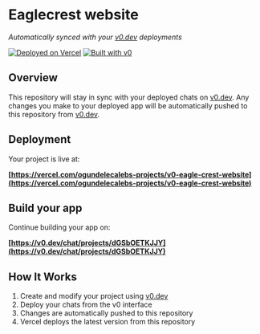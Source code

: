 # Eaglecrest website

*Automatically synced with your [v0.dev](https://v0.dev) deployments*

[![Deployed on Vercel](https://img.shields.io/badge/Deployed%20on-Vercel-black?style=for-the-badge&logo=vercel)](https://vercel.com/ogundelecalebs-projects/v0-eagle-crest-website)
[![Built with v0](https://img.shields.io/badge/Built%20with-v0.dev-black?style=for-the-badge)](https://v0.dev/chat/projects/dGSbOETKJJY)

## Overview

This repository will stay in sync with your deployed chats on [v0.dev](https://v0.dev).
Any changes you make to your deployed app will be automatically pushed to this repository from [v0.dev](https://v0.dev).

## Deployment

Your project is live at:

**[https://vercel.com/ogundelecalebs-projects/v0-eagle-crest-website](https://vercel.com/ogundelecalebs-projects/v0-eagle-crest-website)**

## Build your app

Continue building your app on:

**[https://v0.dev/chat/projects/dGSbOETKJJY](https://v0.dev/chat/projects/dGSbOETKJJY)**

## How It Works

1. Create and modify your project using [v0.dev](https://v0.dev)
2. Deploy your chats from the v0 interface
3. Changes are automatically pushed to this repository
4. Vercel deploys the latest version from this repository